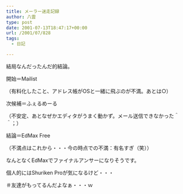 ```yaml
---
title: メーラー迷走記録
author: 八雲
type: post
date: 2001-07-13T18:47:17+00:00
url: /2001/07/828
tags:
  - 日記

---
```

結局なんだったんだ的結論。

開始＝Mailist　
  
（有料化したこと、アドレス帳がOSと一緒に飛ぶのが不満。あとは○）
  
次候補＝ふぇるめーる
  
（不安定、あとなぜかエディタがうまく動かず。メール送信できなかった＾＾；）
  
結論＝EdMax Free
  
（不満点はこれから・・・今の時点での不満：有名すぎ（笑））

なんとなくEdMaxでファイナルアンサーになりそうです。
  
個人的にはShuriken Proが気になるけど・・・
  
＃友達がもってるんだよなぁ・・・ｗ
